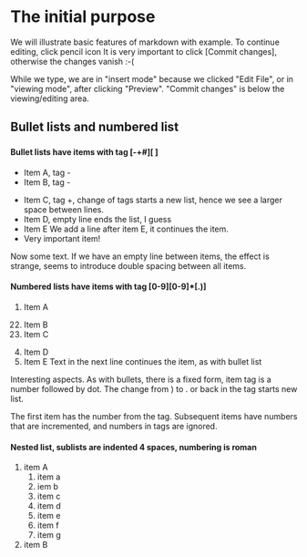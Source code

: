 # The initial purpose
We will illustrate basic features of markdown with example.  To continue editing, click pencil icon
It is very important to click [Commit changes], otherwise the changes vanish :-( 

While we type, we are in "insert mode" because we clicked "Edit File", or in "viewing mode", after clicking "Preview".  "Commit changes" is below the viewing/editing area.
## Bullet lists and numbered list
###
#### Bullet lists have items with tag [-+#][ ]
- Item A, tag -
- Item B, tag -
+ Item C, tag +, change of tags starts a new list, hence we see a larger space between lines.
+ Item D, empty line ends the list, I guess
+ Item E
We add a line after item E, it continues the item.
+ Very important item!

Now some text.  If we have an empty line between items, the effect is strange, seems to introduce double spacing between all items.
#### Numbered lists have items with tag [0-9][0-9]*[.)]
1) Item A
22. Item B
0. Item C
4) Item D
4) Item E
Text in the next line continues the item, as with bullet list

Interesting aspects.  As with bullets, there is a fixed form, item tag is a number followed by dot.
The change from ) to . or back in the tag starts new list.

The first item has the number from the tag.  Subsequent items have numbers that are incremented, and numbers in tags are ignored.
#### Nested list, sublists are indented 4 spaces, numbering is roman
1) item A
    1) item a
    2) iem b
    3) item c
    4) item d
    5) item e
    6) item f
    7) item g
2) item B

